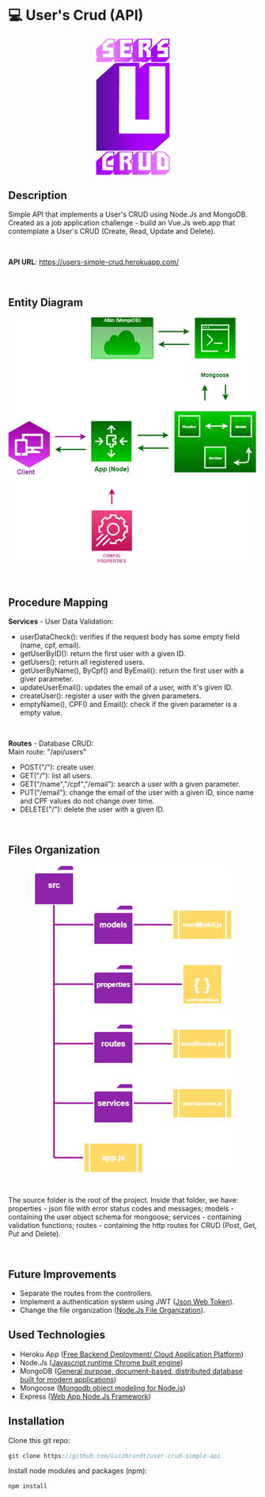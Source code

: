 # 💻 User's Crud (API)

<p align="center">
  <img src="./users-crud-min.png" width="150px" align="center"></img>
</p>

## <strong>Description</strong>

Simple API that implements a User's CRUD using Node.Js and MongoDB. Created as a job application challenge - build an Vue.Js web.app that contemplate a User's CRUD (Create, Read, Update and Delete).

<br/>

<strong>API URL</strong>: https://users-simple-crud.herokuapp.com/

<br/>

## Entity Diagram

<p align="center">
  <img src="./entity-diagram-p.png" align="center"></img>
</p>


<br/>

## Procedure Mapping

<strong>Services</strong> - User Data Validation:
- userDataCheck(): verifies if the request body has some empty field (name, cpf, email).
- getUserByID(): return the first user with a given ID.
- getUsers(): return all registered users.
- getUserByName(), ByCpf() and ByEmail(): return the first user with a giver parameter.
- updateUserEmail(): updates the email of a user, with it's given ID.
- createUser(): register a user with the given parameters.
- emptyName(), CPF() and Email(): check if the given parameter is a empty value.

<br/>

<strong>Routes</strong> - Database CRUD:
<br/>
Main route: "/api/users"
- POST("/"): create user.
- GET("/"): list all users.
- GET("/name","/cpf","/email"): search a user with a given parameter.
- PUT("/email"): change the email of the user with a given ID, since name and CPF values do not change over time.
- DELETE("/"): delete the user with a given ID.

<br/>


## Files Organization

<p align="center">
  <img src="./files-diagram.png" align="center"></img>
</p>

<br/>

The source folder is the root of the project. Inside that folder, we have: properties - json file with error status codes and messages; models - containing the user object schema for mongoose; services - containing validation functions; routes - containing the http routes for CRUD (Post, Get, Put and Delete).

<br/>

## Future Improvements

- Separate the routes from the controllers.
- Implement a authentication system using JWT (<a href="https://jwt.io/">Json Web Token</a>).
- Change the file organization (<a href="https://dev.to/devlcodes/file-structure-of-a-node-project-3opk">Node.Js File Organization</a>).

## Used Technologies

- Heroku App (<a href="https://www.heroku.com/">Free Backend Deployment/ Cloud Application Platform</a>)
- Node.Js (<a href="https://nodejs.org/">Javascript runtime Chrome built engine</a>)
- MongoDB (<a href="https://www.mongodb.com/">General purpose, document-based, distributed database built for modern applications</a>)
- Mongoose (<a href="https://mongoosejs.com/">Mongodb object modeling for Node.js</a>)
- Express (<a href="https://expressjs.com/pt-br/">Web App Node.Js Framework</a>)

## Installation

Clone this git repo:
```javascript
git clone https://github.com/Luizbrandt/user-crud-simple-api
```

Install node modules and packages (npm):
```javascript
npm install
```
